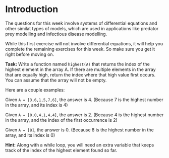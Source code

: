 # Introduction

The questions for this week involve systems of differential equations and other similat types of models, which are used in applications like predator prey modelling and infectious disease modelling.

While this first exercise will not involve differential equations, it will help you complete the remaining exercises for this week. So make sure you get it right before moving on. 

**Task:** Write a function named `highest(A)` that returns the index of the highest element in the array A. If there are multiple elements in the array that are equally high, return the index where that high value first occurs. You can assume that the array will not be empty. 

Here are a couple examples:

Given `A = [3,6,1,5,7,6]`, the answer is 4. (Because 7 is the highest number in the array, and its index is 4)

Given `A = [0,0,4,1,4,4]`, the answer is 2. (Because 4 is the highest number in the array, and the index of the first occurrence is 2)

Given `A = [8]`, the answer is 0. (Because 8 is the highest number in the array, and its index is 0)

**Hint:** Along with a while loop, you will need an extra variable that keeps track of the index of the highest element found so far. 
